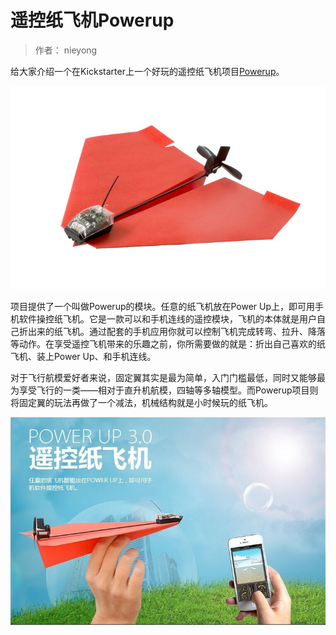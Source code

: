 #  遥控纸飞机Powerup
> 作者： nieyong

给大家介绍一个在Kickstarter上一个好玩的遥控纸飞机项目[Powerup](https://www.kickstarter.com/projects/393053146/powerup-30-smartphone-controlled-paper-airplane)。

![](/assets/img/post-9-0.jpg)

项目提供了一个叫做Powerup的模块。任意的纸飞机放在Power Up上，即可用手机软件操控纸飞机。它是一款可以和手机连线的遥控模块，飞机的本体就是用户自己折出来的纸飞机。通过配套的手机应用你就可以控制飞机完成转弯、拉升、降落等动作。在享受遥控飞机带来的乐趣之前，你所需要做的就是：折出自己喜欢的纸飞机、装上Power Up、和手机连线。

对于飞行航模爱好者来说，固定翼其实是最为简单，入门门槛最低，同时又能够最为享受飞行的一类——相对于直升机航模，四轴等多轴模型。而Powerup项目则将固定翼的玩法再做了一个减法，机械结构就是小时候玩的纸飞机。

![](/assets/img/post-9-1.jpg)

